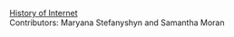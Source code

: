 
[History of Internet](http://internethistorywebsite.eastus.azurecontainer.io/home.html) <br>
Contributors: Maryana Stefanyshyn and Samantha Moran